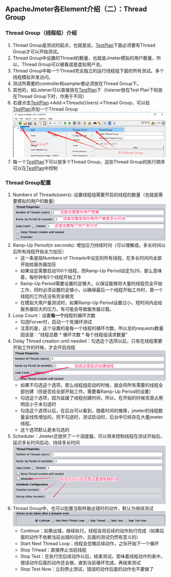 ## ApacheJmeter各Element介绍（二）：Thread Group

[TestPlan]:https://autophyte.github.io/2018/11/08/ApacheJmeter%E5%85%83%E4%BB%B6%E4%BB%8B%E7%BB%8D.html


### Thread Group（线程组）介绍
1. Thread Group是测试的起点，也就是说，[TestPlan]下面必须要有Thread Group才可以开始测试。   
2. Thread Group中设置的Thread的数量，也就是Jmeter模拟的用户数量，所以，Thread Group可以被看成是虚拟用户池。   
8. Thread Group中每一个Thread完全独立的运行线程组下面的所有测试。多个线程模拟并发访问。   
3. 测试所需要的controller和sampler都必须放在Thread Group下。   
4. 其他的，如Listener可以直接放在[TestPlan]下（listener放在Test Plan下和放在Thread Group下时，作用于不同）   
6. 右键点击[TestPlan]->Add->Threads(Users)->Thread Group，可以给[TestPlan]添加一个Thread Group     
![添加ThreadGroup](/img/jmeter/JmeterElements_ThreadGroup_add.png)   
7. 每一个[TestPlan]下可以放多个Thread Group，这些Thread Group的执行顺序可以在[TestPlan]中控制   


### Thread Group配置

1. Numbers of Threads(users): 设置线程组需要开启的线程的数量（也就是需要模拟的用户的数量）
![ThreadGroup配置](../img/jmeter/JmeterElements_TestPlan_config.png)
2. Ramp-Up Period(in seconds): 增加压力持续时间（可以理解成，多长时间以后所有线程开始全力加压）
	+ 这一条是指Numbers of Threads中设定的所有线程，在多长时间内全部开始给服务器加压
	+ 如果设定需要启动100个线程，而Ramp-Up Period设定为20，那么意味着，每秒钟有5个线程开始工作
	+ Ramp-Up Period需要设置的足够大，以保证能够将大量的线程完全开始工作，同时必须设置的足够小，以确保最后一个线程开始工作时，第一个线程的工作还没有完全做完
	+ 在模拟大用户量测试时，如果Ramp-Up Period设置过小，短时间内会给服务器较大的压力，有可能会导致服务器过载。
3. Loop Count：设置**每一个**线程的循环次数
	+ 勾选Forver时，启动一个死循环测试
	+ 注意的是，这个设置的是每一个线程的循环次数，所以总的requests数量因该是：“线程总数 * 循环次数 * 每个线程组请求数量”
4. Delay Thread creation until needed：勾选这个选项以后，只有在线程需要开始工作的时候，才会开启线程
![ThreadGroup配置](../img/jmeter/JmeterElements_TestPlan_config_delay.png)
	+ 如果不勾选这个选项，那么线程组启动的时候，就会将所有需要的线程全部创建（但是否给全部开始工作，需要看Ramp-Up Period的设置）
	+ 勾选这个选项，因为延缓了线程创建时间，所以，在开始的时候资源占用明显小于未勾选时
	+ 勾选这个选项以后，在后台可以看到，随着时间的推移，jmeter的线程数量呈线性增加的，而不勾选时，测试启动时，后台中已经存在大量jmeter线程。
	+ 这个选项默认是未勾选的
5. Scheduler：Jmeter还提供了一个调度器，可以用来控制线程在测试开始后，延迟多长时间启动，持续多长时间
![ThreadGroup配置](../img/jmeter/JmeterElements_TestPlan_config_schedule.png)
6. Thread Group中，也可以配置当取样器出错时的动作，默认为继续测试
![ThreadGroup配置](../img/jmeter/JmeterElements_TestPlan_config_onerror.png)
	+ Continue：如果出错，继续执行。线程会将后续的动作执行完成（如果后面的动作不依赖当前出错的动作，后面的测试仍然有意义的）
	+ Start Next Thread Loop：线程会忽略后续动作，之际开始下一个循环
	+ Stop Trhead：直接停止当前线程
	+ Stop Test：在执行完后续动作以后，结束测试。意味着线程动作列表中，错误动作后面的动作还会做，直到当前循环完成，再结束测试
	+ Stop Test Now：立刻停止测试，错误的动作后面的动作也不要做了
